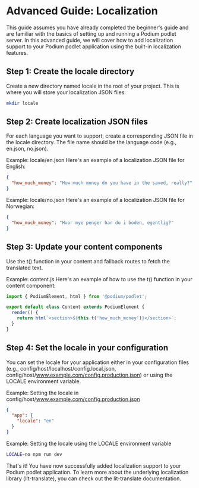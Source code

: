# Advanced Guide: Localization

This guide assumes you have already completed the beginner's guide and are familiar with the basics of setting up and running a Podium podlet server. In this advanced guide, we will cover how to add localization support to your Podium podlet application using the built-in localization features.

## Step 1: Create the locale directory

Create a new directory named locale in the root of your project. This is where you will store your localization JSON files.

```sh
mkdir locale
```

## Step 2: Create localization JSON files

For each language you want to support, create a corresponding JSON file in the locale directory. The file name should be the language code (e.g., en.json, no.json).

Example: locale/en.json
Here's an example of a localization JSON file for English:

```json
{
  "how_much_money": "How much money do you have in the saved, really?"
}
```
Example: locale/no.json
Here's an example of a localization JSON file for Norwegian:

```json
{
  "how_much_money": "Hvor mye penger har du i boden, egentlig?"
}
```
## Step 3: Update your content components

Use the t() function in your content and fallback routes to fetch the translated text.

Example: content.js
Here's an example of how to use the t() function in your content component:

```javascript
import { PodiumElement, html } from '@podium/podlet';

export default class Content extends PodiumElement {
  render() {
    return html`<section>${this.t('how_much_money')}</section>`;
  }
}
```
## Step 4: Set the locale in your configuration

You can set the locale for your application either in your configuration files (e.g., config/host/localhost/config.local.json, config/host/www.example.com/config.production.json) or using the LOCALE environment variable.

Example: Setting the locale in config/host/www.example.com/config.production.json
```json
{
  "app": {
    "locale": "en"
  }
}
```

Example: Setting the locale using the LOCALE environment variable

```sh
LOCALE=no npm run dev
```

That's it! You have now successfully added localization support to your Podium podlet application. To learn more about the underlying localization library (lit-translate), you can check out the lit-translate documentation.